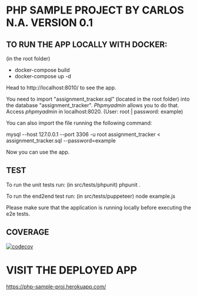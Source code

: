 # PHP SAMPLE PROJECT BY CARLOS N.A. VERSION 0.1


## TO RUN THE APP LOCALLY WITH DOCKER:

(in the root folder)
- docker-compose build
- docker-compose up -d 

Head to http://localhost:8010/ to see the app.

You need to import "assignment_tracker.sql" (located in the root folder) into the database "assignment_tracker".
*Phpmyadmin* allows you to do that. 
Access *phpmyadmin* in localhost:8020. (User: root | password: example)

You can also import the file running the following command: 

mysql --host 127.0.0.1 --port 3306 -u root assignment_tracker < assignment_tracker.sql --password=example 

Now you can use the app.

## TEST

To run the unit tests run: (in src/tests/phpunit) phpunit .

To run the end2end test run: (in src/tests/puppeteer) node example.js 

Please make sure that the application is running locally before executing the e2e tests.

## COVERAGE

[![codecov](https://codecov.io/gh/carnuare/phpProj/branch/main/graph/badge.svg?token=FHLE66T2CN)](https://codecov.io/gh/carnuare/phpProj)

# VISIT THE DEPLOYED APP

https://php-sample-proj.herokuapp.com/


